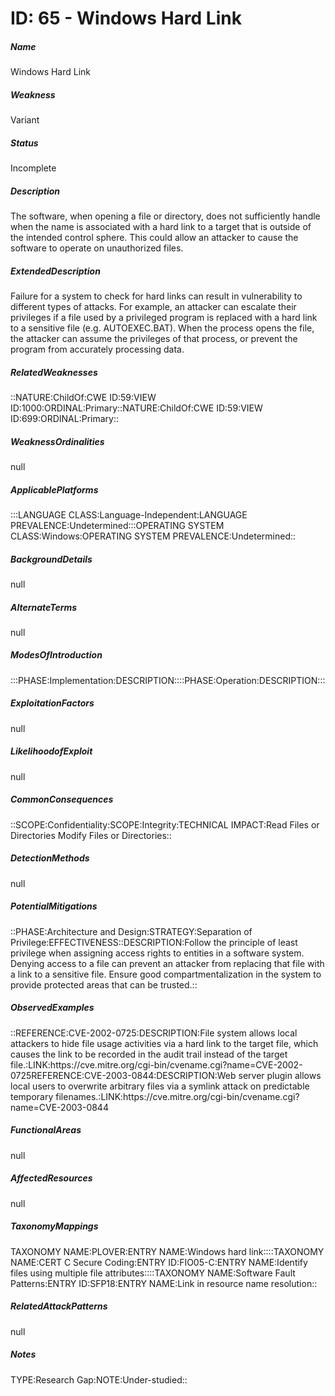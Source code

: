 # ID: 65 - Windows Hard Link
<h5>Name</h5>Windows Hard Link
<h5>Weakness</h5>Variant
<h5>Status</h5>Incomplete
<h5>Description</h5>The software, when opening a file or directory, does not sufficiently handle when the name is associated with a hard link to a target that is outside of the intended control sphere. This could allow an attacker to cause the software to operate on unauthorized files.
<h5>ExtendedDescription</h5>Failure for a system to check for hard links can result in vulnerability to different types of attacks. For example, an attacker can escalate their privileges if a file used by a privileged program is replaced with a hard link to a sensitive file (e.g. AUTOEXEC.BAT). When the process opens the file, the attacker can assume the privileges of that process, or prevent the program from accurately processing data.
<h5>RelatedWeaknesses</h5>::NATURE:ChildOf:CWE ID:59:VIEW ID:1000:ORDINAL:Primary::NATURE:ChildOf:CWE ID:59:VIEW ID:699:ORDINAL:Primary::
<h5>WeaknessOrdinalities</h5>null
<h5>ApplicablePlatforms</h5>:::LANGUAGE CLASS:Language-Independent:LANGUAGE PREVALENCE:Undetermined:::OPERATING SYSTEM CLASS:Windows:OPERATING SYSTEM PREVALENCE:Undetermined::
<h5>BackgroundDetails</h5>null
<h5>AlternateTerms</h5>null
<h5>ModesOfIntroduction</h5>:::PHASE:Implementation:DESCRIPTION::::PHASE:Operation:DESCRIPTION:::
<h5>ExploitationFactors</h5>null
<h5>LikelihoodofExploit</h5>null
<h5>CommonConsequences</h5>::SCOPE:Confidentiality:SCOPE:Integrity:TECHNICAL IMPACT:Read Files or Directories Modify Files or Directories::
<h5>DetectionMethods</h5>null
<h5>PotentialMitigations</h5>::PHASE:Architecture and Design:STRATEGY:Separation of Privilege:EFFECTIVENESS::DESCRIPTION:Follow the principle of least privilege when assigning access rights to entities in a software system. Denying access to a file can prevent an attacker from replacing that file with a link to a sensitive file. Ensure good compartmentalization in the system to provide protected areas that can be trusted.::
<h5>ObservedExamples</h5>::REFERENCE:CVE-2002-0725:DESCRIPTION:File system allows local attackers to hide file usage activities via a hard link to the target file, which causes the link to be recorded in the audit trail instead of the target file.:LINK:https://cve.mitre.org/cgi-bin/cvename.cgi?name=CVE-2002-0725REFERENCE:CVE-2003-0844:DESCRIPTION:Web server plugin allows local users to overwrite arbitrary files via a symlink attack on predictable temporary filenames.:LINK:https://cve.mitre.org/cgi-bin/cvename.cgi?name=CVE-2003-0844
<h5>FunctionalAreas</h5>null
<h5>AffectedResources</h5>null
<h5>TaxonomyMappings</h5>TAXONOMY NAME:PLOVER:ENTRY NAME:Windows hard link::::TAXONOMY NAME:CERT C Secure Coding:ENTRY ID:FIO05-C:ENTRY NAME:Identify files using multiple file attributes::::TAXONOMY NAME:Software Fault Patterns:ENTRY ID:SFP18:ENTRY NAME:Link in resource name resolution::
<h5>RelatedAttackPatterns</h5>null
<h5>Notes</h5>TYPE:Research Gap:NOTE:Under-studied::

